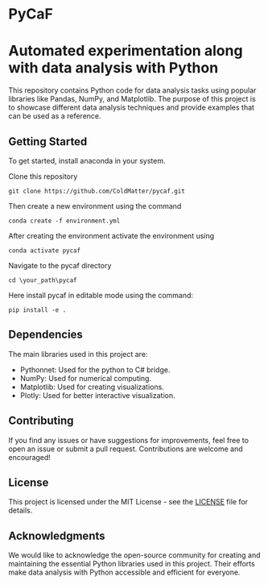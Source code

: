 # PyCaF

# Automated experimentation along with data analysis with Python

This repository contains Python code for data analysis tasks using popular libraries like Pandas, NumPy, and Matplotlib. The purpose of this project is to showcase different data analysis techniques and provide examples that can be used as a reference.

## Getting Started

To get started, install anaconda in your system.

Clone this repository
```
git clone https://github.com/ColdMatter/pycaf.git
```

Then create a new environment using the command
```
conda create -f environment.yml
```

After creating the environment activate the environment using
```
conda activate pycaf
```
Navigate to the pycaf directory
```
cd \your_path\pycaf
```
Here install pycaf in editable mode using the command:

```
pip install -e .
```

## Dependencies

The main libraries used in this project are:

- Pythonnet: Used for the python to C# bridge.
- NumPy: Used for numerical computing.
- Matplotlib: Used for creating visualizations.
- Plotly: Used for better interactive visualization.

## Contributing

If you find any issues or have suggestions for improvements, feel free to open an issue or submit a pull request. Contributions are welcome and encouraged!

## License

This project is licensed under the MIT License - see the [LICENSE](LICENSE) file for details.

## Acknowledgments

We would like to acknowledge the open-source community for creating and maintaining the essential Python libraries used in this project. Their efforts make data analysis with Python accessible and efficient for everyone.

